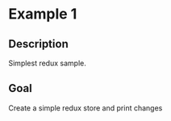 # Example 1
## Description
Simplest redux sample.

## Goal
Create a simple redux store and print changes